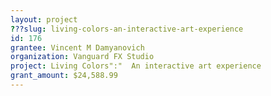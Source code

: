 ```yaml
---
layout: project
???slug: living-colors-an-interactive-art-experience
id: 176
grantee: Vincent M Damyanovich
organization: Vanguard FX Studio
project: Living Colors":"  An interactive art experience
grant_amount: $24,588.99
---
```

